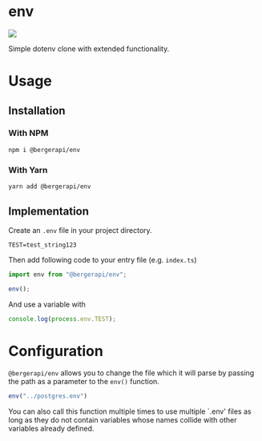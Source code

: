# env

<img src="https://badgen.net/packagephobia/install/@bergerapi/env"/>

Simple dotenv clone with extended functionality.  

# Usage

## Installation

### With NPM

``npm i @bergerapi/env``

### With Yarn

``yarn add @bergerapi/env``

## Implementation

Create an `.env` file in your project directory.

```env
TEST=test_string123
```

Then add following code to your entry file (e.g. `index.ts`)

```ts
import env from "@bergerapi/env";

env();
```

And use a variable with


```ts
console.log(process.env.TEST);
```

# Configuration

`@bergerapi/env` allows you to change the file which it will parse by passing the path as a parameter to the `env()` function.

```ts
env("../postgres.env")
```

You can also call this function multiple times to use multiple `.env' files as long as they do not contain variables whose names collide with other variables already defined.
